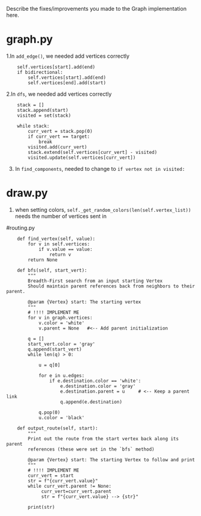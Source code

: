 Describe the fixes/improvements you made to the Graph implementation here.

# graph.py
1.In `add_edge()`, we needed add vertices correctly
```
    self.vertices[start].add(end)
    if bidirectional:
        self.vertices[start].add(end)
        self.vertices[end].add(start)
```
2.In `dfs`, we needed add vertices correctly
```
    stack = []
    stack.append(start)
    visited = set(stack)

    while stack:
        curr_vert = stack.pop(0)
        if curr_vert == target:
            break
        visited.add(curr_vert)
        stack.extend(self.vertices[curr_vert] - visited)
        visited.update(self.vertices[curr_vert])
```
3. In `find_components`, needed to change to `if vertex not in visited:`

# draw.py

1. when setting colors, `self._get_random_colors(len(self.vertex_list))` needs the number of vertices sent in


#routing.py

```
    def find_vertex(self, value):
        for v in self.vertices:
            if v.value == value:
                return v
        return None
```

```
    def bfs(self, start_vert):
        """
        Breadth-First search from an input starting Vertex
        Should maintain parent references back from neighbors to their parent.

        @param {Vertex} start: The starting vertex
        """
        # !!!! IMPLEMENT ME
        for v in graph.vertices:
            v.color = 'white'
            v.parent = None   #<-- Add parent initialization

        q = []
        start_vert.color = 'gray'
        q.append(start_vert)
        while len(q) > 0:

            u = q[0]

            for e in u.edges:
                if e.destination.color == 'white':
                    e.destination.color = 'gray'
                    e.destination.parent = u     # <-- Keep a parent link
                    q.append(e.destination)
                
            q.pop(0)
            u.color = 'black'
```

```
    def output_route(self, start):
        """
        Print out the route from the start vertex back along its parent
        references (these were set in the `bfs` method)

        @param {Vertex} start: The starting Vertex to follow and print
        """
        # !!!! IMPLEMENT ME
        curr_vert = start
        str = f"{curr_vert.value}"
        while curr_vert.parent != None:
             curr_vert=curr_vert.parent
             str = f"{curr_vert.value} --> {str}"

        print(str)

```

